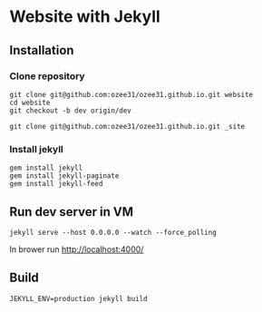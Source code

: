 # Website with Jekyll

## Installation

### Clone repository
```shell
git clone git@github.com:ozee31/ozee31.github.io.git website
cd website
git checkout -b dev origin/dev

git clone git@github.com:ozee31/ozee31.github.io.git _site
```

### Install jekyll

```shell
gem install jekyll
gem install jekyll-paginate
gem install jekyll-feed
```

## Run dev server in VM

```shell
jekyll serve --host 0.0.0.0 --watch --force_polling
```

In brower run [http://localhost:4000/](http://localhost:4000/)

## Build

```shell
JEKYLL_ENV=production jekyll build
```